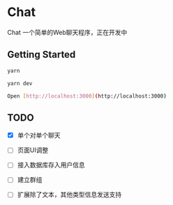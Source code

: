 # Chat
Chat 一个简单的Web聊天程序，正在开发中

## Getting Started

```bash
yarn

yarn dev

Open [http://localhost:3000](http://localhost:3000)

```

## TODO
- [x] 单个对单个聊天
- [ ] 页面UI调整
- [ ] 接入数据库存入用户信息
- [ ] 建立群组
- [ ] 扩展除了文本，其他类型信息发送支持

